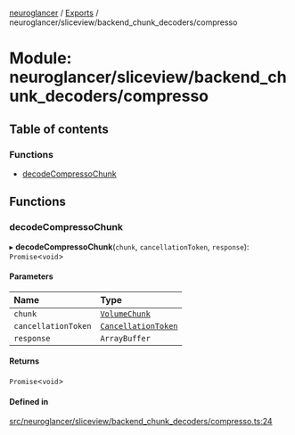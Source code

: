 [neuroglancer](../README.md) / [Exports](../modules.md) / neuroglancer/sliceview/backend\_chunk\_decoders/compresso

# Module: neuroglancer/sliceview/backend\_chunk\_decoders/compresso

## Table of contents

### Functions

- [decodeCompressoChunk](neuroglancer_sliceview_backend_chunk_decoders_compresso.md#decodecompressochunk)

## Functions

### decodeCompressoChunk

▸ **decodeCompressoChunk**(`chunk`, `cancellationToken`, `response`): `Promise`<`void`\>

#### Parameters

| Name | Type |
| :------ | :------ |
| `chunk` | [`VolumeChunk`](../classes/neuroglancer_sliceview_volume_backend.VolumeChunk.md) |
| `cancellationToken` | [`CancellationToken`](../interfaces/neuroglancer_util_cancellation.CancellationToken.md) |
| `response` | `ArrayBuffer` |

#### Returns

`Promise`<`void`\>

#### Defined in

[src/neuroglancer/sliceview/backend_chunk_decoders/compresso.ts:24](https://github.com/ActiveBrainAtlas2/neuroglancer/blob/91617476/src/neuroglancer/sliceview/backend_chunk_decoders/compresso.ts#L24)
